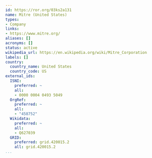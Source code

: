 ```yaml
---
id: https://ror.org/03ks2a131
name: Mitre (United States)
types:
- Company
links:
- https://www.mitre.org/
aliases: []
acronyms: []
status: active
wikipedia_url: https://en.wikipedia.org/wiki/Mitre_Corporation
labels: []
country:
  country_name: United States
  country_code: US
external_ids:
  ISNI:
    preferred: ~
    all:
    - 0000 0004 0493 5049
  OrgRef:
    preferred: ~
    all:
    - "458752"
  Wikidata:
    preferred: ~
    all:
    - Q627039
  GRID:
    preferred: grid.420015.2
    all: grid.420015.2
...
```

